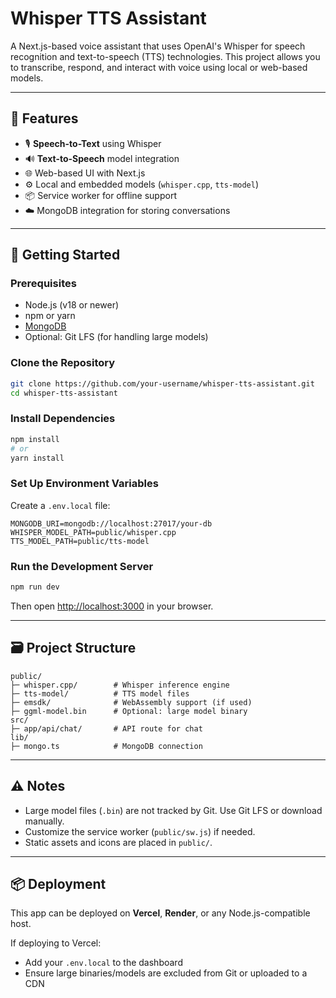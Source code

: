 # Whisper TTS Assistant

A Next.js-based voice assistant that uses OpenAI's Whisper for speech recognition and text-to-speech (TTS) technologies. This project allows you to transcribe, respond, and interact with voice using local or web-based models.

---

## 🧠 Features

- 🎙️ **Speech-to-Text** using Whisper
- 🔊 **Text-to-Speech** model integration
- 🌐 Web-based UI with Next.js
- ⚙️ Local and embedded models (`whisper.cpp`, `tts-model`)
- 📦 Service worker for offline support
- ☁️ MongoDB integration for storing conversations

---

## 🚀 Getting Started

### Prerequisites

- Node.js (v18 or newer)
- npm or yarn
- [MongoDB](https://www.mongodb.com/)
- Optional: Git LFS (for handling large models)

### Clone the Repository

```bash
git clone https://github.com/your-username/whisper-tts-assistant.git
cd whisper-tts-assistant
```

### Install Dependencies

```bash
npm install
# or
yarn install
```

### Set Up Environment Variables

Create a `.env.local` file:

```env
MONGODB_URI=mongodb://localhost:27017/your-db
WHISPER_MODEL_PATH=public/whisper.cpp
TTS_MODEL_PATH=public/tts-model
```

### Run the Development Server

```bash
npm run dev
```

Then open [http://localhost:3000](http://localhost:3000) in your browser.

---

## 🗃️ Project Structure

```
public/
├─ whisper.cpp/        # Whisper inference engine
├─ tts-model/          # TTS model files
├─ emsdk/              # WebAssembly support (if used)
├─ ggml-model.bin      # Optional: large model binary
src/
├─ app/api/chat/       # API route for chat
lib/
├─ mongo.ts            # MongoDB connection
```

---

## ⚠️ Notes

- Large model files (`.bin`) are not tracked by Git. Use Git LFS or download manually.
- Customize the service worker (`public/sw.js`) if needed.
- Static assets and icons are placed in `public/`.

---

## 📦 Deployment

This app can be deployed on **Vercel**, **Render**, or any Node.js-compatible host.

If deploying to Vercel:
- Add your `.env.local` to the dashboard
- Ensure large binaries/models are excluded from Git or uploaded to a CDN


